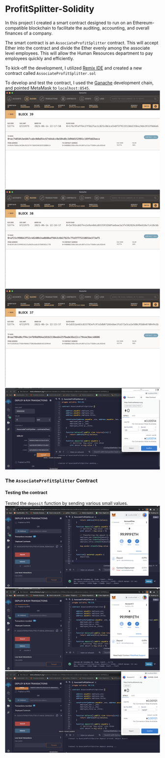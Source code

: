 # ProfitSplitter-Solidity

In this project I created a smart contract designed to run on an Ethereum-compatible blockchain to facilitate the auditing, accounting, and overall finances of a company. 

The smart contract is an `AssociateProfitSplitter` contract. This will accept Ether into the contract and divide the Ether evenly among the associate level employees. This will allow the Human Resources department to pay employees quickly and efficiently.

To kick-off the development, I utilized [Remix IDE](https://remix.ethereum.org) and created a new contract called `AssociateProfitSplitter.sol`

To develop and test the contract, I used the [Ganache](https://www.trufflesuite.com/ganache) development chain, and pointed MetaMask to `localhost:8545`.
![Ganache Testing1](EmployeeOne.png)
![Ganache Testing2](EmployeeTwo.png)
![Ganache Testing3](EmployeeThree.png)
![MetaMask](metamask.png)

### The `AssociateProfitSplitter` Contract


#### Testing the contract

Tested the `deposit` function by sending various small values.
![Test1](metamask_employee1.png)
![Test2](metamask_employee2.png)
![Test3](metamask_employee3.png)
